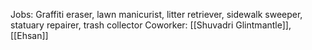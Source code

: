 Jobs: Graffiti eraser, lawn manicurist, litter retriever, sidewalk sweeper, statuary repairer, trash collector
Coworker: [[Shuvadri Glintmantle]], [[Ehsan]]